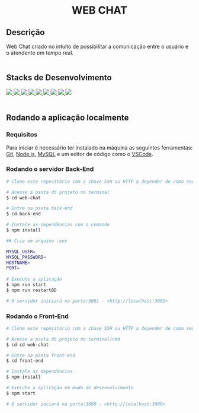 <h1 align="center">WEB CHAT</h1>

## Descrição
Web Chat criado no intuito de possibilitar a comunicação entre o usuário e o atendente em tempo real.
<br><br>

## Stacks de Desenvolvimento

<div>
  <a href="https://javascript.info/">
    <img src="https://img.shields.io/badge/javascript-339933?style=for-the-badge&logo=javascript&color=gray" />
  </a>
  <a href="https://www.w3schools.com/cssref/">
    <img src="https://img.shields.io/badge/css-339933?style=for-the-badge&logo=css3&color=gray" />
  </a>
  <a href="https://pt-br.reactjs.org/docs/getting-started.html">
    <img src="https://img.shields.io/badge/React-339933?style=for-the-badge&logo=react&color=gray" />
  </a>
  <a href="https://styled-components.com/docs">
    <img src="https://img.shields.io/badge/Styled--Components-339933?style=for-the-badge&logo=styledcomponents&color=gray" />
  </a>
  <a href="https://docs.npmjs.com/">
    <img src="https://img.shields.io/badge/Node.js-339933?style=for-the-badge&logo=nodedotjs&color=gray" />
  </a>
  <a href="https://expressjs.com/pt-br/">
    <img src="https://img.shields.io/badge/Express.js-339933?style=for-the-badge&logo=express&color=gray" /> 
  </a>
  <a href="https://dev.mysql.com/doc/">
    <img src="https://img.shields.io/badge/MySQL-339933?style=for-the-badge&logo=mysql&color=gray" />
  </a>
  <a href="https://sequelize.org/">
    <img src="https://img.shields.io/badge/Sequelize-339933?style=for-the-badge&logo=sequelize&color=gray" />
  </a>
  <a href="https://socket.io/docs/v4/">
    <img src="https://img.shields.io/badge/Socket.io-339933?style=for-the-badge&logo=socket.io&color=gray" /> 
  </a>
</div>
<br>

## Rodando a aplicação localmente
### Requisitos

Para iniciar é necessário ter instalado na máquina as seguintes ferramentas:
[Git](https://git-scm.com), [Node.js](https://nodejs.org/en/), [MySQL](https://dev.mysql.com/doc/) e um editor de código como o [VSCode](https://code.visualstudio.com/).

### Rodando o servidor Back-End

```bash
# Clone este repositório com a chave SSH ou HTTP a depender de como seu git está configurado.

# Acesse a pasta do projeto no terminal
$ cd web-chat

# Entre na pasta back-end
$ cd back-end

# Instale as dependências com o comando
$ npm install

## Crie um arquivo .env

MYSQL_USER=
MYSQL_PASSWORD=
HOSTNAME=
PORT=
	
# Execute a aplicação
$ npm run start
$ npm run restartBD

# O servidor iniciará na porta:3001 - <http://localhost:3001>
```

### Rodando o Front-End 

```bash
# Clone este repositório com a chave SSH ou HTTP a depender de como seu git está configurado.

# Acesse a pasta do projeto no terminal/cmd
$ cd cd web-chat

# Entre na pasta front-end
$ cd front-end

# Instale as dependências
$ npm install

# Execute a aplicação em modo de desenvolvimento
$ npm start

# O servidor inciará na porta:3000 - <http://localhost:3000>
```
<br>
